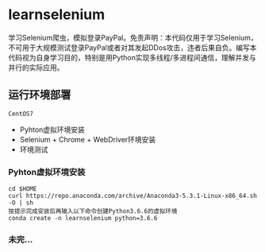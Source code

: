 # learnselenium
学习Selenium爬虫，模拟登录PayPal。免责声明：本代码仅用于学习Selenium，不可用于大规模测试登录PayPal或者对其发起DDos攻击，违者后果自负。编写本代码视为自身学习目的，特别是用Python实现多线程/多进程间通信，理解并发与并行的实际应用。

运行环境部署
----
`CentOS7`
* Pyhton虚拟环境安装
* Selenium + Chrome + WebDriver环境安装
* 环境测试

### Pyhton虚拟环境安装
```Shell
cd $HOME
curl https://repo.anaconda.com/archive/Anaconda3-5.3.1-Linux-x86_64.sh -O | sh
按提示完成安装后再输入以下命令创建Python3.6.6的虚拟环境
conda create -n learnselenium python=3.6.6
```

### 未完...
